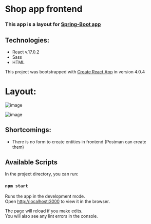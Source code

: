 # Shop app frontend

### This app is a layout for [Spring-Boot app](https://github.com/KarolXX/Shop-app)
## Technologies:
* React v.17.0.2
* Sass 
* HTML

This project was bootstrapped with [Create React App](https://github.com/facebook/create-react-app) in version 4.0.4

# Layout:
![image](https://user-images.githubusercontent.com/71709330/163167175-b4cff192-924a-46d7-8cca-4f4ee2bc62db.png)

![image](https://user-images.githubusercontent.com/71709330/163167236-a52b8d0b-e311-480e-a55a-5d3c8d81aa89.png)

## Shortcomings:
* There is no form to create entities in frontend (Postman can create them)

## Available Scripts

In the project directory, you can run:

### `npm start`

Runs the app in the development mode.\
Open [http://localhost:3000](http://localhost:3000) to view it in the browser.

The page will reload if you make edits.\
You will also see any lint errors in the console.

